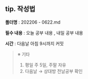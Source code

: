 ## **tip. 작성법**

**폴더명** : 202206 - 0622.md

**필수 내용** : 오늘 공부 내용 , 내일 공부 내용

**시간** : 다음날 아침 9시까지 커밋

> ※ 기타
>
> 1. 평일 주 5일, 주말 자유 
> 2. 다음날 → 상대방 전날공부 확인
